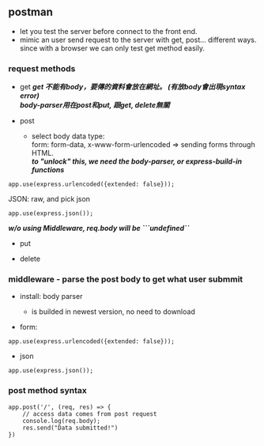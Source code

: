 ## postman

- let you test the server before connect to the front end.
- mimic an user send request to the server with get, post... different ways.
since with a browser we can only test get method easily.

### request methods
- get
***get 不能有body，要傳的資料會放在網址。 (有放body會出現syntax error)***     
***body-parser用在post和put, 跟get, delete無關***     

- post
  - select body data type:     
  form: form-data, x-www-form-urlencoded    =>  sending forms through HTML.    
***to "unlock" this, we need the body-parser, or express-build-in functions***
```
app.use(express.urlencoded({extended: false}));
```
  JSON: raw, and pick json        
```
app.use(express.json());
```
***w/o using Middleware, req.body will be ```undefined``***
- put

- delete

### middleware - parse the post body to get what user submmit

- install: body parser 
  - is builded in newest version, no need to download
  
- form:

```
app.use(express.urlencoded({extended: false}));
```

- json
```
app.use(express.json());
```


### post method syntax
```
app.post('/', (req, res) => {
    // access data comes from post request
    console.log(req.body);
    res.send("Data submitted!")
})
```
